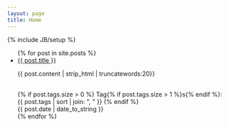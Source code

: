 ```yaml
---
layout: page
title: Home
---
```

{% include JB/setup %}

<!--<ul class="posts">
  {% for post in site.posts %}
    <li><span>{{ post.date | date_to_string }}</span> &raquo; <a href="{{ BASE_PATH }}{{ post.url }}">{{ post.title }}</a></li>
  {% endfor %}
</ul>-->

<ul class="posts">
  {% for post in site.posts %}
    <li style="cursor: pointer;">
      <div>
        <a href="{{ BASE_PATH }}{{ post.url }}">{{ post.title }}</a>
        <p>{{ post.content | strip_html | truncatewords:20}}</p></br>
        {% if post.tags.size > 0 %}
        Tag{% if post.tags.size > 1 %}s{% endif %}:
          {{ post.tags | sort | join: ", " }}
        {% endif %}
      </div>
      <span>{{ post.date | date_to_string }}</span>
    </li>
  {% endfor %}
</ul>